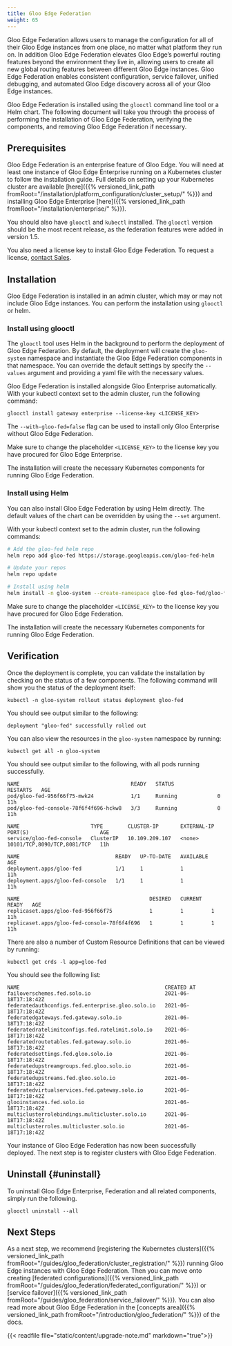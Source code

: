 ```yaml
---
title: Gloo Edge Federation
weight: 65
---
```


Gloo Edge Federation allows users to manage the configuration for all of their Gloo Edge instances from one place, no matter what platform they run on. In addition Gloo Edge Federation elevates Gloo Edge’s powerful routing features beyond the environment they live in, allowing users to create all new global routing features between different Gloo Edge instances. Gloo Edge Federation enables consistent configuration, service failover, unified debugging, and automated Gloo Edge discovery across all of your Gloo Edge instances.

Gloo Edge Federation is installed using the `glooctl` command line tool or a Helm chart. The following document will take you through the process of performing the installation of Gloo Edge Federation, verifying the components, and removing Gloo Edge Federation if necessary.

## Prerequisites

Gloo Edge Federation is an enterprise feature of Gloo Edge. You will need at least one instance of Gloo Edge Enterprise running on a Kubernetes cluster to follow the installation guide. Full details on setting up your Kubernetes cluster are available [here]({{% versioned_link_path fromRoot="/installation/platform_configuration/cluster_setup/" %}}) and installing Gloo Edge Enterprise [here]({{% versioned_link_path fromRoot="/installation/enterprise/" %}}).

You should also have `glooctl` and `kubectl` installed. The `glooctl` version should be the most recent release, as the federation features were added in version 1.5. 

You also need a license key to install Gloo Edge Federation. To request a license, [contact Sales](https://www.solo.io/company/contact/).

## Installation

Gloo Edge Federation is installed in an admin cluster, which may or may not include Gloo Edge instances. You can perform the installation using `glooctl` or helm. 

### Install using glooctl

The `glooctl` tool uses Helm in the background to perform the deployment of Gloo Edge Federation. By default, the deployment will create the `gloo-system` namespace and instantiate the Gloo Edge Federation components in that namespace.  You can override the default settings by specify the `--values` argument and providing a yaml file with the necessary values.

Gloo Edge Federation is installed alongside Gloo Enterprise automatically. With your kubectl context set to the admin cluster, run the following command:

```
glooctl install gateway enterprise --license-key <LICENSE_KEY>
```

The `--with-gloo-fed=false` flag can be used to install only Gloo Enterprise without Gloo Edge Federation.

Make sure to change the placeholder `<LICENSE_KEY>` to the license key you have procured for Gloo Edge Enterprise.

The installation will create the necessary Kubernetes components for running Gloo Edge Federation.

### Install using Helm

You can also install Gloo Edge Federation by using Helm directly. The default values of the chart can be overridden by using the `--set` argument.

With your kubectl context set to the admin cluster, run the following commands:

```bash
# Add the gloo-fed helm repo
helm repo add gloo-fed https://storage.googleapis.com/gloo-fed-helm

# Update your repos 
helm repo update

# Install using helm
helm install -n gloo-system --create-namespace gloo-fed gloo-fed/gloo-fed --set license_key=<LICENSE_KEY>
```

Make sure to change the placeholder `<LICENSE_KEY>` to the license key you have procured for Gloo Edge Federation.

The installation will create the necessary Kubernetes components for running Gloo Edge Federation.

## Verification

Once the deployment is complete, you can validate the installation by checking on the status of a few components. The following command will show you the status of the deployment itself:

```
kubectl -n gloo-system rollout status deployment gloo-fed
```

You should see output similar to the following:

```
deployment "gloo-fed" successfully rolled out
```

You can also view the resources in the `gloo-system` namespace by running:

```
kubectl get all -n gloo-system
```

You should see output similar to the following, with all pods running successfully.

```
NAME                                    READY   STATUS              RESTARTS   AGE
pod/gloo-fed-956f66f75-mwk24            1/1     Running             0          11h
pod/gloo-fed-console-78f6f4f696-hckw8   3/3     Running             0          11h

NAME                       TYPE        CLUSTER-IP       EXTERNAL-IP   PORT(S)                       AGE
service/gloo-fed-console   ClusterIP   10.109.209.107   <none>        10101/TCP,8090/TCP,8081/TCP   11h

NAME                               READY   UP-TO-DATE   AVAILABLE   AGE
deployment.apps/gloo-fed           1/1     1            1           11h
deployment.apps/gloo-fed-console   1/1     1            1           11h

NAME                                          DESIRED   CURRENT   READY   AGE
replicaset.apps/gloo-fed-956f66f75            1         1         1       11h
replicaset.apps/gloo-fed-console-78f6f4f696   1         1         1       11h
```

There are also a number of Custom Resource Definitions that can be viewed by running:

```
kubectl get crds -l app=gloo-fed
```

You should see the following list:

```
NAME                                               CREATED AT
failoverschemes.fed.solo.io                        2021-06-18T17:18:42Z
federatedauthconfigs.fed.enterprise.gloo.solo.io   2021-06-18T17:18:42Z
federatedgateways.fed.gateway.solo.io              2021-06-18T17:18:42Z
federatedratelimitconfigs.fed.ratelimit.solo.io    2021-06-18T17:18:42Z
federatedroutetables.fed.gateway.solo.io           2021-06-18T17:18:42Z
federatedsettings.fed.gloo.solo.io                 2021-06-18T17:18:42Z
federatedupstreamgroups.fed.gloo.solo.io           2021-06-18T17:18:42Z
federatedupstreams.fed.gloo.solo.io                2021-06-18T17:18:42Z
federatedvirtualservices.fed.gateway.solo.io       2021-06-18T17:18:42Z
glooinstances.fed.solo.io                          2021-06-18T17:18:42Z
multiclusterrolebindings.multicluster.solo.io      2021-06-18T17:18:42Z
multiclusterroles.multicluster.solo.io             2021-06-18T17:18:42Z
```

Your instance of Gloo Edge Federation has now been successfully deployed. The next step is to register clusters with Gloo Edge Federation.

## Uninstall {#uninstall}

To uninstall Gloo Edge Enterprise, Federation and all related components, simply run the following.

```shell
glooctl uninstall --all
```

## Next Steps

As a next step, we recommend [registering the Kubernetes clusters]({{% versioned_link_path fromRoot="/guides/gloo_federation/cluster_registration/" %}}) running Gloo Edge instances with Gloo Edge Federation. Then you can move onto creating [federated configurations]({{% versioned_link_path fromRoot="/guides/gloo_federation/federated_configuration/" %}}) or [service failover]({{% versioned_link_path fromRoot="/guides/gloo_federation/service_failover/" %}}). You can also read more about Gloo Edge Federation in the [concepts area]({{% versioned_link_path fromRoot="/introduction/gloo_federation/" %}}) of the docs.

{{< readfile file="static/content/upgrade-note.md" markdown="true">}}
